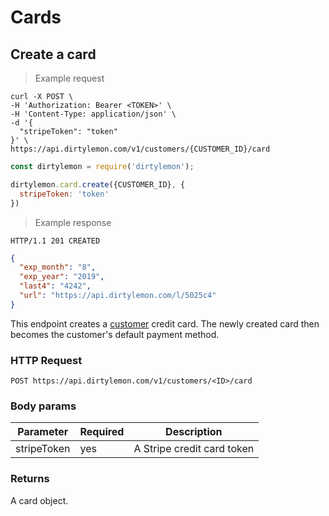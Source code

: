 # Cards

## Create a card

> Example request

```shell
curl -X POST \
-H 'Authorization: Bearer <TOKEN>' \
-H 'Content-Type: application/json' \
-d '{
  "stripeToken": "token"
}' \
https://api.dirtylemon.com/v1/customers/{CUSTOMER_ID}/card
```

```javascript
const dirtylemon = require('dirtylemon');

dirtylemon.card.create({CUSTOMER_ID}, {
  stripeToken: 'token'
})
```

> Example response

```http
HTTP/1.1 201 CREATED
```

```json
{
  "exp_month": "8",
  "exp_year": "2019",
  "last4": "4242",
  "url": "https://api.dirtylemon.com/l/5025c4"
}
```

This endpoint creates a [customer](#customers) credit card. The newly created card then becomes the customer's default payment method.

### HTTP Request

`POST https://api.dirtylemon.com/v1/customers/<ID>/card`

### Body params

| Parameter | Required | Description |
| --------- | -------- | ------------|
| stripeToken | yes | A Stripe credit card token |

### Returns

A card object.
